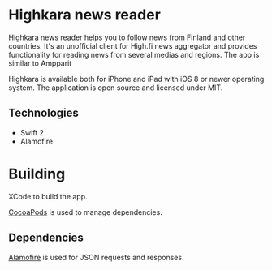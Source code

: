 # Highkara news reader

Highkara news reader helps you to follow news from Finland and other countries. It's an unofficial client for High.fi news aggregator and provides functionality for reading news from several medias and regions. The app is similar to Ampparit

Highkara is available both for iPhone and iPad with iOS 8 or newer operating system. The application is open source and licensed under MIT.

## Technologies

* Swift 2
* Alamofire

# Building

XCode to build the app.

[CocoaPods](https://github.com/CocoaPods) is used to manage dependencies.

## Dependencies

[Alamofire](https://github.com/Alamofire/Alamofire) is used for JSON requests and responses.

